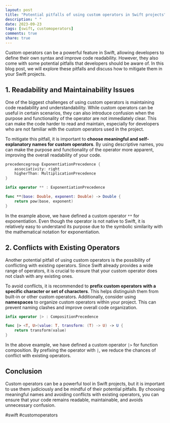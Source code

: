 ```yaml
---
layout: post
title: "Potential pitfalls of using custom operators in Swift projects"
description: " "
date: 2023-09-23
tags: [swift, customoperators]
comments: true
share: true
---
```


Custom operators can be a powerful feature in Swift, allowing developers to define their own syntax and improve code readability. However, they also come with some potential pitfalls that developers should be aware of. In this blog post, we will explore these pitfalls and discuss how to mitigate them in your Swift projects.

## 1. Readability and Maintainability Issues

One of the biggest challenges of using custom operators is maintaining code readability and understandability. While custom operators can be useful in certain scenarios, they can also introduce confusion when the purpose and functionality of the operator are not immediately clear. This can make the code harder to read and maintain, especially for developers who are not familiar with the custom operators used in the project.

To mitigate this pitfall, it is important to **choose meaningful and self-explanatory names for custom operators**. By using descriptive names, you can make the purpose and functionality of the operator more apparent, improving the overall readability of your code.

```swift
precedencegroup ExponentiationPrecedence {
    associativity: right
    higherThan: MultiplicationPrecedence
}

infix operator ** : ExponentiationPrecedence

func **(base: Double, exponent: Double) -> Double {
    return pow(base, exponent)
}
```
In the example above, we have defined a custom operator `**` for exponentiation. Even though the operator is not native to Swift, it is relatively easy to understand its purpose due to the symbolic similarity with the mathematical notation for exponentiation.

## 2. Conflicts with Existing Operators

Another potential pitfall of using custom operators is the possibility of conflicting with existing operators. Since Swift already provides a wide range of operators, it is crucial to ensure that your custom operator does not clash with any existing ones.

To avoid conflicts, it is recommended to **prefix custom operators with a specific character or set of characters**. This helps distinguish them from built-in or other custom operators. Additionally, consider using **namespaces** to organize custom operators within your project. This can prevent naming clashes and improve overall code organization.

```swift
infix operator |> : CompositionPrecedence

func |> <T, U>(value: T, transform: (T) -> U) -> U {
    return transform(value)
}
```
In the above example, we have defined a custom operator `|>` for function composition. By prefixing the operator with `|`, we reduce the chances of conflict with existing operators.

## Conclusion

Custom operators can be a powerful tool in Swift projects, but it is important to use them judiciously and be mindful of their potential pitfalls. By choosing meaningful names and avoiding conflicts with existing operators, you can ensure that your code remains readable, maintainable, and avoids unnecessary confusion.

#swift #customoperators